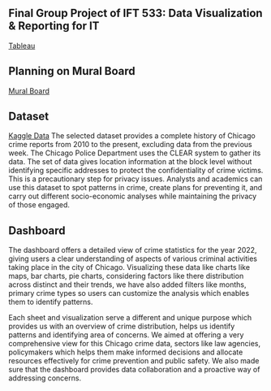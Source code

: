 ## Final Group Project of IFT 533: Data Visualization & Reporting for IT
[Tableau](https://public.tableau.com/views/ChicagoCrimerate2022/Story?:language=en-US&:sid=&:display_count=n&:origin=viz_share_link)

## Planning on Mural Board
[Mural Board](https://app.mural.co/t/dvprojectteam254922/m/dvprojectteam254922/1712262985300/bbd17248ab82d3de137eb9800d671a553a2374bc?sender=uc22c74ebaa73e050e3c94325)

## Dataset 
[Kaggle Data](https://www.kaggle.com/datasets/onlyrohit/crimes-in-chicago)
The selected dataset provides a complete history of Chicago crime reports from 2010 to the present, excluding data from the previous week. The Chicago Police Department uses the CLEAR system to gather its data. The set of data gives location information at the block level without identifying specific addresses to protect the confidentiality of crime victims. This is a precautionary step for privacy issues. Analysts and academics can use this dataset to spot patterns in crime, create plans for preventing it, and carry out different socio-economic analyses while maintaining the privacy of those engaged.

## Dashboard
The dashboard offers a detailed view of crime statistics for the year 2022, giving users a clear understanding of aspects of various criminal activities taking place in the city of Chicago. Visualizing these data like charts like maps, bar charts, pie charts, considering factors like there distribution across distinct and their trends, we have also added filters like months, primary crime types so users can customize the analysis which enables them to identify patterns.

Each sheet and visualization serve a different and unique purpose which provides us with an overview of crime distribution, helps us identify patterns and identifying area of concerns. We aimed at offering a very comprehensive view for this Chicago crime data, sectors like law agencies, policymakers which helps them make informed decisions and allocate resources effectively for crime prevention and public safety. We also made sure that the dashboard provides data collaboration and a proactive way of addressing concerns.
